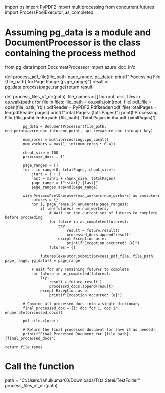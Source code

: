 import os
import PyPDF2
import multiprocessing
from concurrent.futures import ProcessPoolExecutor, as_completed

# Assuming pg_data is a module and DocumentProcessor is the class containing the process method
from pg_data import DocumentProcessor
import azure_doc_info

def process_pdf_file(file_path, page_range, pg_data):
    print(f"Processing File {file_path} for Page Range {page_range}")
    result = pg_data.process(page_range)
    return result

def process_files_of_dir(path):
    file_names = []
    for root, dirs, files in os.walk(path):
        for file in files:
            file_path = os.path.join(root, file)
            pdf_file = open(file_path, 'rb')
            pdfReader = PyPDF2.PdfReader(pdf_file)
            totalPages = len(pdfReader.pages)
            print(f"Total Pages: {totalPages}")
            print(f'Processing File {file_path} in the path {file_path}, Total Pages in the pdf {totalPages}')

            pg_data = DocumentProcessor(file_path, end_point=azure_doc_info.end_point, api_key=azure_doc_info.api_key)

            num_cores = multiprocessing.cpu_count()
            num_workers = max(1, int(num_cores * 0.4))

            chunk_size = 100
            processed_docs = []

            page_ranges = []
            for i in range(0, totalPages, chunk_size):
                start = i + 1
                last = min(i + chunk_size, totalPages)
                page_range = f"{start}-{last}"
                page_ranges.append(page_range)

            with ProcessPoolExecutor(max_workers=num_workers) as executor:
                futures = {}
                for i, page_range in enumerate(page_ranges):
                    if len(futures) >= num_workers:
                        # Wait for the current set of futures to complete before proceeding
                        for future in as_completed(futures):
                            try:
                                result = future.result()
                                processed_docs.append(result)
                            except Exception as e:
                                print(f"Exception occurred: {e}")
                        futures = {}

                    futures[executor.submit(process_pdf_file, file_path, page_range, pg_data)] = page_range

                # Wait for any remaining futures to complete
                for future in as_completed(futures):
                    try:
                        result = future.result()
                        processed_docs.append(result)
                    except Exception as e:
                        print(f"Exception occurred: {e}")

            # Combine all processed docs into a single dictionary
            final_processed_doc = {i: doc for i, doc in enumerate(processed_docs)}

            pdf_file.close()

            # Return the final processed document (or save it as needed)
            print(f"Final Processed Document for {file_path}: {final_processed_doc}")

    return file_names

# Call the function
path = "C:/Users/rahulkumar60/Downloads/Tata Steel/TestFolder"
process_files_of_dir(path)
